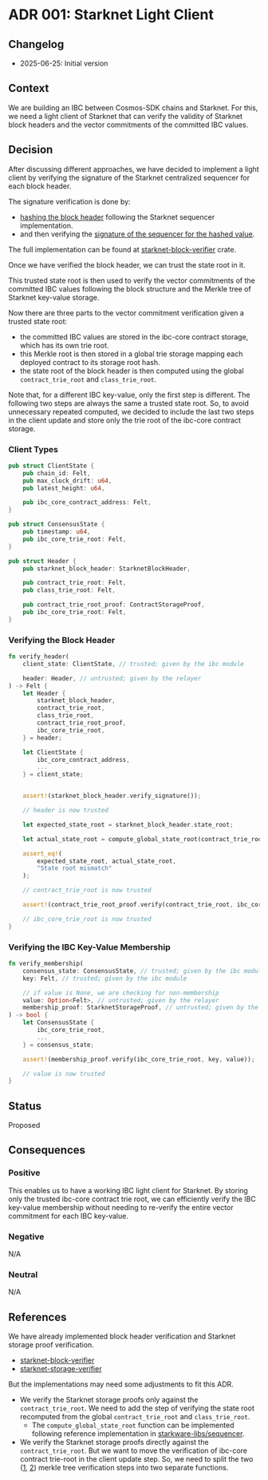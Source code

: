 # ADR 001: Starknet Light Client

## Changelog

- 2025-06-25: Initial version

## Context

We are building an IBC between Cosmos-SDK chains and Starknet. For this, we need
a light client of Starknet that can verify the validity of Starknet block
headers and the vector commitments of the committed IBC values.

## Decision

After discussing different approaches, we have decided to implement a light
client by verifying the signature of the Starknet centralized sequencer for each
block header.

The signature verification is done by:

- [hashing the block header](https://github.com/informalsystems/ibc-starknet/blob/3e6f71ed02f68e343b03b79d686ac6f10e7aef7a/light-client/starknet-block-verifier/src/types.rs#L128)
  following the Starknet sequencer implementation.
- and then verifying the
  [signature of the sequencer for the hashed value](https://github.com/informalsystems/ibc-starknet/blob/3e6f71ed02f68e343b03b79d686ac6f10e7aef7a/light-client/starknet-block-verifier/src/types.rs#L158-L163).

The full implementation can be found at
[starknet-block-verifier](https://github.com/informalsystems/ibc-starknet/blob/3e6f71ed02f68e343b03b79d686ac6f10e7aef7a/light-client/starknet-block-verifier/src/types.rs#L151)
crate.

Once we have verified the block header, we can trust the state root in it.

This trusted state root is then used to verify the vector commitments of the
committed IBC values following the block structure and the Merkle tree of
Starknet key-value storage.

Now there are three parts to the vector commitment verification given a trusted
state root:

- the committed IBC values are stored in the ibc-core contract storage, which
  has its own trie root.
- this Merkle root is then stored in a global trie storage mapping each deployed
  contract to its storage root hash.
- the state root of the block header is then computed using the global
  `contract_trie_root` and `class_trie_root`.

Note that, for a different IBC key-value, only the first step is different. The
following two steps are always the same a trusted state root. So, to avoid
unnecessary repeated computed, we decided to include the last two steps in the
client update and store only the trie root of the ibc-core contract storage.

### Client Types

```rust
pub struct ClientState {
    pub chain_id: Felt,
    pub max_clock_drift: u64,
    pub latest_height: u64,

    pub ibc_core_contract_address: Felt,
}

pub struct ConsensusState {
    pub timestamp: u64,
    pub ibc_core_trie_root: Felt,
}

pub struct Header {
    pub starknet_block_header: StarknetBlockHeader,

    pub contract_trie_root: Felt,
    pub class_trie_root: Felt,

    pub contract_trie_root_proof: ContractStorageProof,
    pub ibc_core_trie_root: Felt,
}
```

### Verifying the Block Header

```rust
fn verify_header(
    client_state: ClientState, // trusted; given by the ibc module

    header: Header, // untrusted; given by the relayer
) -> Felt {
    let Header {
        starknet_block_header,
        contract_trie_root,
        class_trie_root,
        contract_trie_root_proof,
        ibc_core_trie_root,
    } = header;

    let ClientState {
        ibc_core_contract_address,
        ...
    } = client_state;


    assert!(starknet_block_header.verify_signature());

    // header is now trusted

    let expected_state_root = starknet_block_header.state_root;

    let actual_state_root = compute_global_state_root(contract_trie_root, class_trie_root);

    assert_eq!(
        expected_state_root, actual_state_root,
        "State root mismatch"
    );

    // contract_trie_root is now trusted

    assert!(contract_trie_root_proof.verify(contract_trie_root, ibc_core_contract_address, ibc_core_trie_root));

    // ibc_core_trie_root is now trusted
}
```

### Verifying the IBC Key-Value Membership

```rust
fn verify_membership(
    consensus_state: ConsensusState, // trusted; given by the ibc module
    key: Felt, // trusted; given by the ibc module

    // if value is None, we are checking for non-membership
    value: Option<Felt>, // untrusted; given by the relayer
    membership_proof: StarknetStorageProof, // untrusted; given by the relayer
) -> bool {
    let ConsensusState {
        ibc_core_trie_root,
        ...
    } = consensus_state;

    assert!(membership_proof.verify(ibc_core_trie_root, key, value));

    // value is now trusted
}
```

## Status

Proposed

## Consequences

### Positive

This enables us to have a working IBC light client for Starknet. By storing only
the trusted ibc-core contract trie root, we can efficiently verify the IBC
key-value membership without needing to re-verify the entire vector commitment
for each IBC key-value.

### Negative

N/A

### Neutral

N/A

## References

We have already implemented block header verification and Starknet storage proof
verification.

- [starknet-block-verifier](https://github.com/informalsystems/ibc-starknet/tree/main/light-client/starknet-block-verifier)
- [starknet-storage-verifier](https://github.com/informalsystems/ibc-starknet/tree/main/light-client/starknet-storage-verifier)

But the implementations may need some adjustments to fit this ADR.

- We verify the Starknet storage proofs only against the `contract_trie_root`.
  We need to add the step of verifying the state root recomputed from the global
  `contract_trie_root` and `class_trie_root`.
  - The `compute_global_state_root` function can be implemented following
    reference implementation in
    [starkware-libs/sequencer](https://github.com/starkware-libs/sequencer/blob/12a461e6604f29538b24d68903cbd33f44fdf2fe/crates/apollo_starknet_os_program/src/cairo/starkware/starknet/core/os/state/commitment.cairo#L34).
- We verify the Starknet storage proofs directly against the
  `contract_trie_root`. But we want to move the verification of ibc-core
  contract trie-root in the client update step. So, we need to split the two
  ([1](https://github.com/informalsystems/ibc-starknet/blob/3e6f71ed02f68e343b03b79d686ac6f10e7aef7a/light-client/starknet-storage-verifier/src/storage/verifier.rs#L199),
  [2](https://github.com/informalsystems/ibc-starknet/blob/3e6f71ed02f68e343b03b79d686ac6f10e7aef7a/light-client/starknet-storage-verifier/src/storage/verifier.rs#L207))
  merkle tree verification steps into two separate functions.
